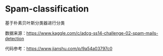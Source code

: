 # Spam-classification
基于朴素贝叶斯分类器进行分类

数据来源：https://www.kaggle.com/c/adcg-ss14-challenge-02-spam-mails-detection

代码参考：https://www.jianshu.com/p/9a54a03797c0
